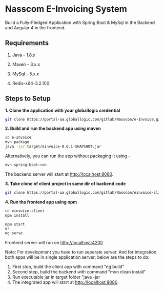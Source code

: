 # Nasscom E-Invoicing System

Build a Fully-Fledged Application with Spring Boot & MySql in the Backend and Angular 4 in the frontend.

## Requirements

1. Java - 1.8.x

2. Maven - 3.x.x

3. MySql - 5.x.x

4. Redis-x64-3.2.100 

## Steps to Setup

**1. Clone the application with your globallogic credential**

```bash
git clone https://portal-ua.globallogic.com/gitlab/Nasscom/e-Invoice.git
```

**2. Build and run the backend app using maven**

```bash
cd e-Invoice
mvn package
java -jar target/einvoice-0.0.1-SNAPSHOT.jar
```

Alternatively, you can run the app without packaging it using -

```bash
mvn spring-boot:run
```

The backend server will start at <http://localhost:8080>.

**3. Take clone of client project in same dir of backend code**

```bash
git clone https://portal-ua.globallogic.com/gitlab/Nasscom/einvoice-client.git
```

**4. Run the frontend app using npm**

```bash
cd einvoice-client
npm install
```

```bash
npm start
or 
ng serve
```

Frontend server will run on <http://localhost:4200>

Note: For development you have to run seperate server. And for integration, both apps will be in single application server; below are the steps to do:

  1. First step, build the client app with command "ng build"
  2. Second step, build the backend with command "mvn clean install"
  3. Run executable jar in target folder  "java -jar <jar name>
  4. The integrated app will start at <http://localhost:8080>.

